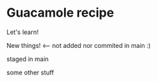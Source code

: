 # Guacamole recipe

Let's learn!

New things! <-- not added nor commited in main :)

staged in main

some other stuff
